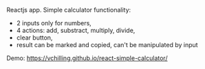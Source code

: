 Reactjs app.
Simple calculator functionality:

- 2 inputs only for numbers,
- 4 actions: add, substract, multiply, divide,
- clear button,
- result can be marked and copied, can't be manipulated by input

Demo: https://vchilling.github.io/react-simple-calculator/
